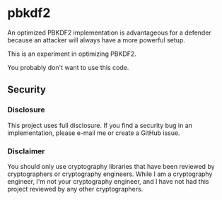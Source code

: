 # pbkdf2
An optimized PBKDF2 implementation is advantageous for a defender
because an attacker will always have a more powerful setup.

This is an experiment in optimizing PBKDF2.

You probably don't want to use this code.

## Security

### Disclosure

This project uses full disclosure. If you find a security bug in
an implementation, please e-mail me or create a GitHub issue.

### Disclaimer

You should only use cryptography libraries that have been
reviewed by cryptographers or cryptography engineers. While I am
a cryptography engineer, I'm not your cryptography engineer, and
I have not had this project reviewed by any other cryptographers.
